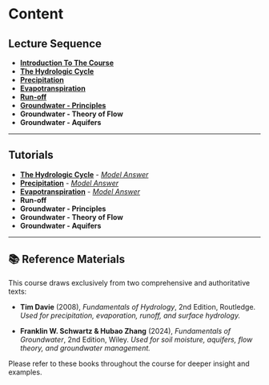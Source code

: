 # Content 

## Lecture Sequence

  - [**Introduction To The Course**](Introduction/index.html)
  - [**The Hydrologic Cycle**](Watercycle/index.html)
  - [**Precipitation**](Precipitation/index.html)
  - [**Evapotranspiration**](Evaporation/index.html)
  - [**Run-off**](Runoff/index.html)
  - [**Groundwater - Principles**](Groundwater/index.html)
  - **Groundwater - Theory of Flow**
  - **Groundwater - Aquifers**

---

## Tutorials
  - [**The Hydrologic Cycle**](Tutorial-Watercycle/index.html) - [*Model Answer*](Tutorial-Watercycle-Answers/index.html)
  - [**Precipitation**](Tutorial-Precipitation/index.html) - [*Model Answer*](Tutorial-Precipitation-Answers/index.html)
  - [**Evapotranspiration**](Tutorial-Evaporation/index.html) - [*Model Answer*](Tutorial-Evaporation-Answers/index.html)
  - **Run-off**
  - **Groundwater - Principles**
  - **Groundwater - Theory of Flow**
  - **Groundwater - Aquifers**

---

## 📚 Reference Materials

This course draws exclusively from two comprehensive and authoritative texts:

- **Tim Davie** (2008), *Fundamentals of Hydrology*, 2nd Edition, Routledge.
  _Used for precipitation, evaporation, runoff, and surface hydrology._

- **Franklin W. Schwartz & Hubao Zhang** (2024), *Fundamentals of Groundwater*, 2nd Edition, Wiley.
  _Used for soil moisture, aquifers, flow theory, and groundwater management._

Please refer to these books throughout the course for deeper insight and examples.

